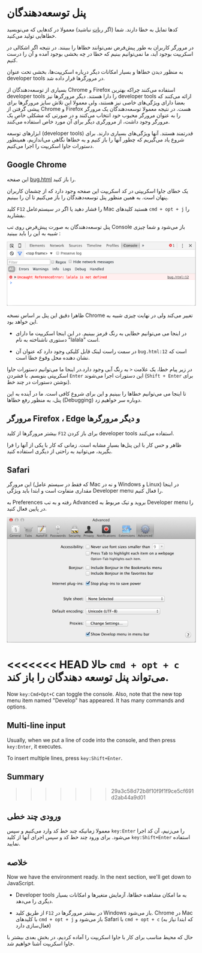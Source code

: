 # پنل توسعه‌دهندگان 

کدها تمایل به خطا دارند. شما (اگر [ربات](https://en.wikipedia.org/wiki/Bender_(Futurama)) نباشید) معمولا در کدهایی که می‌نویسید خطاهایی تولید می‌کنید. 

در مرورگر کاربران به طور پیش‌فرض نمی‌توانند خطاها را ببینند. در نتیجه اگر اشکالی در اسکریپت بوجود آید، ما نمی‌توانیم ببنیم که خطا در چه بخشی بوجود آمده و آن را درست کنیم. 

به منظور دیدن خطاها و بسیار امکانات دیگر درباره اسکریپت‌ها، بخشی تحت عنوان developer tools در مرورگرها قرار داده شد. 

بسیاری از توسعه‌دهندگان از Chrome و Firefox استفاده می‌کنند چراکه بهترین developer tools را دارا هستند. دیگر مرورگرها نیز developer tools ارائه می‌کنند که بعضا دارای ویژگی‌های خاصی نیز هستند، ولی معمولا این تلاش سایز مرورگرها برای پیشی گرفتن از Chrome و Firefox هست. در نتیجه معمولا توسعه‌دهندگان یک مرورگر را به عنوان مرورگر محبوب خود انتخاب می‌کنند و در صورتی که مشکلی خاصِ یک مرورگر وجود داشت، از مرورگری دیگر برای آن مورد خاص استفاده می‌کنند. 

ابزارهای توسعه (developer tools) قدرتمند هستند. آنها ویژگی‌های بسیاری دارند. برای شروع یاد می‌گیریم که چطور آنها را باز کنیم و به خطاها نگاهی می‌اندازیم، همینطور دستورات جاوا اسکریپت را اجرا می‌‌کنیم. 

## Google Chrome

این صفحه [bug.html](bug.html) را باز کنید. 

یک خطای جاوا اسکریپتی در کد اسکریپت این صفحه وجود دارد که از چشمان کاربران پنهان است. به همین منظور پنل توسعه‌دهندگان را باز می‌کنیم تا آن را ببینیم. 

کلید `F12` را فشار دهید یا اگر در سیستم‌عامل Mac هستید کلیدهای `cmd + opt + j` را بفشارید. 

پنل توسعه‌دهندگان به صورت پیش‌فرض روی تب Console باز می‌شود و شما چیزی شبیه به این را باید ببینید : 

![chrome](chrome.png)

ظاهرا دقیق این پنل بر اساس نسخه Chrome تغییر می‌کند ولی در نهایت چیزی شبیه به این خواهد بود. 

- در اینجا می می‌توانیم خطایی به رنگ قرمز ببینیم. در این اینجا اسکریپت ما دارای دستوری ناشناخته به نام "lalala" است. 

- در سمت راست لینک قابل کلیکی وجود دارد که عنوان آن `bug.html:12` است که نشان دهنده محل وقوع خطا است. 

در زیر پیام خطا، یک علامت `<` به رنگ آبی وجود دارد.در اینجا ما می‌توانیم دستورات جاوا اسکریپتی بنویسم. با فشردن `Enter` این دستورات اجرا می‌شوند (`Shift + Enter` برای نوشتن دستورات در چند خط). 

تا اینجا می می‌توانیم خطاها را ببینیم و این برای شروع کافی است. ما در آینده به این پنل، به منظور رفع خطاها (Debugging) دوباره سر خواهیم زد. 

## مرورگر Firefox ، Edge و دیگر مرورگرها  

بیشتر مرورگرها از کلید `F12` برای باز کردن developer tools استفاده می‌کنند. 

ظاهر و حس کار با این پنل‌ها بسیار مشابه است. زمانی که کار با یکی از آنها را فرا بگیرید، می‌توانید به راحتی از دیگری استفاده کنید. 

## Safari

این مرورگر (که فقط در سیستم عامل Mac و نه در Windows و Linux) در اینجا مقداری متفاوت است و ابتدا باید ویژگی Developer menu را فعال کنیم. 

به Preferences رفته و به تب Advanced بروید و تیک مربوط به Developer menu را در پایین فعال کنید. 

![safari](safari.png)

<<<<<<< HEAD
حالا `cmd + opt + c` می‌‌تواند پنل توسعه دهندگان را باز کند. 
=======
Now `key:Cmd+Opt+C` can toggle the console. Also, note that the new top menu item named "Develop" has appeared. It has many commands and options.

## Multi-line input

Usually, when we put a line of code into the console, and then press `key:Enter`, it executes.

To insert multiple lines, press `key:Shift+Enter`.

## Summary
>>>>>>> 29a3c58d72b8f10f9f1f9ce5cf691d2ab44a9d01

## ورودی چند خطی

معمولا زمانیکه چند خط کد وارد می‌کنیم و سپس `key:Enter` را می‌زنیم، آن کد اجرا می‌شود.
برای ورود چند خط کد و سپس اجرای آنها از کلید `key:Shift+Enter` استفاده نمایید.

## خلاصه

Now we have the environment ready. In the next section, we'll get down to JavaScript.

- Developer tools به ما امکان مشاهده خطاها، آزمایش متغیرها و امکانات بسیار دیگری را می‌دهد. 

- از طریق کلید `F12` در بیشتر مرورگرها در Windows باز می‌شود. Chrome در Mac با کلیدهای `cmd + opt + j` باز می‌شود و Safari با `cmd + opt + c` (که ابتدا نیاز به فعال‌سازی دارد) 

حال که محیط مناسب برای کار با جاوا اسکریپت را آماده کردیم، در بخش بعدی بیشتر با جاوا اسکریپت آشنا خواهیم شد. 